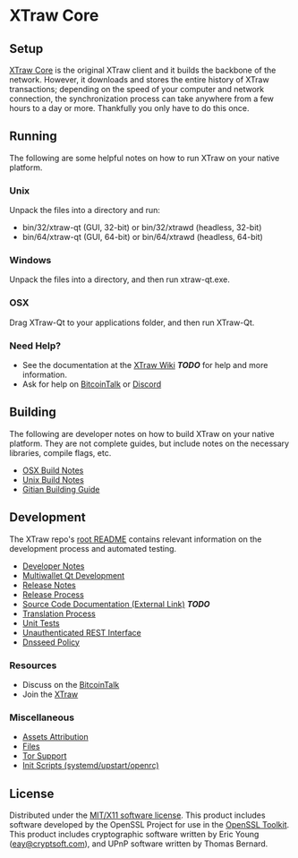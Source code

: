 XTraw Core
=====================

Setup
---------------------
[XTraw Core](http://xtraw.io) is the original XTraw client and it builds the backbone of the network. However, it downloads and stores the entire history of XTraw transactions; depending on the speed of your computer and network connection, the synchronization process can take anywhere from a few hours to a day or more. Thankfully you only have to do this once.

Running
---------------------
The following are some helpful notes on how to run XTraw on your native platform.

### Unix

Unpack the files into a directory and run:

- bin/32/xtraw-qt (GUI, 32-bit) or bin/32/xtrawd (headless, 32-bit)
- bin/64/xtraw-qt (GUI, 64-bit) or bin/64/xtrawd (headless, 64-bit)

### Windows

Unpack the files into a directory, and then run xtraw-qt.exe.

### OSX

Drag XTraw-Qt to your applications folder, and then run XTraw-Qt.

### Need Help?

* See the documentation at the [XTraw Wiki](https://en.bitcoin.it/wiki/Main_Page) ***TODO***
for help and more information.
* Ask for help on [BitcoinTalk](https://bitcointalk.org/index.php?topic=1262920.0) or [Discord](https://discord.gg/wcKCrWW) 


Building
---------------------
The following are developer notes on how to build XTraw on your native platform. They are not complete guides, but include notes on the necessary libraries, compile flags, etc.

- [OSX Build Notes](build-osx.md)
- [Unix Build Notes](build-unix.md)
- [Gitian Building Guide](gitian-building.md)

Development
---------------------
The XTraw repo's [root README](https://github.com/BitcoinGOAT/XTraw/blob/master/doc/README.md) contains relevant information on the development process and automated testing.

- [Developer Notes](developer-notes.md)
- [Multiwallet Qt Development](multiwallet-qt.md)
- [Release Notes](release-notes.md)
- [Release Process](release-process.md)
- [Source Code Documentation (External Link)](https://dev.visucore.com/bitcoin/doxygen/) ***TODO***
- [Translation Process](translation_process.md)
- [Unit Tests](unit-tests.md)
- [Unauthenticated REST Interface](REST-interface.md)
- [Dnsseed Policy](dnsseed-policy.md)

### Resources

* Discuss on the [BitcoinTalk](https://bitcointalk.org/index.php?topic=1262920.0)
* Join the [XTraw](https://xtraw.io)

### Miscellaneous
- [Assets Attribution](assets-attribution.md)
- [Files](files.md)
- [Tor Support](tor.md)
- [Init Scripts (systemd/upstart/openrc)](init.md)

License
---------------------
Distributed under the [MIT/X11 software license](http://www.opensource.org/licenses/mit-license.php).
This product includes software developed by the OpenSSL Project for use in the [OpenSSL Toolkit](https://www.openssl.org/). This product includes
cryptographic software written by Eric Young ([eay@cryptsoft.com](mailto:eay@cryptsoft.com)), and UPnP software written by Thomas Bernard.
